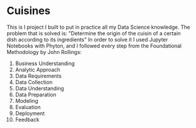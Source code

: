 # Cuisines

This is I project I built to put in practice all my Data Science knowledge.
The problem that is solved is: "Determine the origin of the cuisin of a certain dish according to its ingredients"
In order to solve it I used Jupyter Notebooks with Phyton, and I followed every step from the Foundational Methodology by John Rollings:

1. Business Understanding
2. Analytic Approach
3. Data Requirements
4. Data Collection
5. Data Understanding
6. Data Preparation
7. Modeling
8. Evaluation
9. Deployment
10. Feedback

